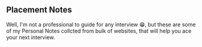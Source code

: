 ## Placement Notes    
Well, I'm not a professional to guide for any interview 😁, but these are some of my Personal Notes collcted from bulk of websites, that will help you ace your next interview.
